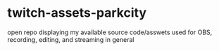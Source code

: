 # twitch-assets-parkcity
open repo displaying my available source code/asswets used for OBS, recording, editing, and streaming in general
